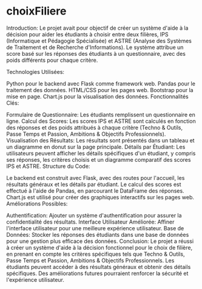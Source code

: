 # choixFiliere

Introduction:
Le projet avait pour objectif de créer un système d'aide à la décision pour aider les étudiants à choisir entre deux filières, IPS (Informatique et Pédagogie Spécialisée) et ASTRE (Analyse des Systèmes de Traitement et de Recherche d'Informations). Le système attribue un score basé sur les réponses des étudiants à un questionnaire, avec des poids différents pour chaque critère.

Technologies Utilisées:

Python pour le backend avec Flask comme framework web.
Pandas pour le traitement des données.
HTML/CSS pour les pages web.
Bootstrap pour la mise en page.
Chart.js pour la visualisation des données.
Fonctionnalités Clés:

Formulaire de Questionnaire: Les étudiants remplissent un questionnaire en ligne.
Calcul des Scores: Les scores IPS et ASTRE sont calculés en fonction des réponses et des poids attribués à chaque critère (Techno & Outils, Passe Temps et Passion, Ambitions & Objectifs Professionnels).
Visualisation des Résultats: Les résultats sont présentés dans un tableau et un diagramme en donut sur la page principale.
Détails par Étudiant: Les utilisateurs peuvent afficher les détails spécifiques d'un étudiant, y compris ses réponses, les critères choisis et un diagramme comparatif des scores IPS et ASTRE.
Structure du Code:

Le backend est construit avec Flask, avec des routes pour l'accueil, les résultats généraux et les détails par étudiant.
Le calcul des scores est effectué à l'aide de Pandas, en parcourant le DataFrame des réponses.
Chart.js est utilisé pour créer des graphiques interactifs sur les pages web.
Améliorations Possibles:

Authentification: Ajouter un système d'authentification pour assurer la confidentialité des résultats.
Interface Utilisateur Améliorée: Affiner l'interface utilisateur pour une meilleure expérience utilisateur.
Base de Données: Stocker les réponses des étudiants dans une base de données pour une gestion plus efficace des données.
Conclusion:
Le projet a réussi à créer un système d'aide à la décision fonctionnel pour le choix de filière, en prenant en compte les critères spécifiques tels que Techno & Outils, Passe Temps et Passion, Ambitions & Objectifs Professionnels. Les étudiants peuvent accéder à des résultats généraux et obtenir des détails spécifiques. Des améliorations futures pourraient renforcer la sécurité et l'expérience utilisateur.
